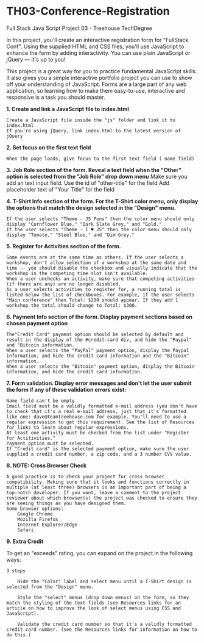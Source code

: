 # TH03-Conference-Registration
Full Stack Java Script Project 03 - Treehouse TechDegree

In this project, you'll create an interactive registration form for "FullStack Conf". Using the supplied HTML and CSS files, you'll use JavaScript to enhance the form by adding interactivity. You can use plain JavaScript or jQuery –– it's up to you!

This project is a great way for you to practice fundamental JavaScript skills. It also gives you a simple interactive portfolio project you can use to show off your understanding of JavaScript. Forms are a large part of any web application, so learning how to make them easy-to-use, interactive and responsive is a task you should master.

<strong>1. Create and link a JavaScript file to index.html</strong>

    Create a JavaScript file inside the "js" folder and link it to index.html
    If you're using jQuery, link index.html to the latest version of jQuery

<strong>2. Set focus on the first text field</strong>

    When the page loads, give focus to the first text field ( name field)

<strong>3. Job Role section of the form. Reveal a text field when the "Other" option is selected from the "Job Role" drop down menu</strong>
    Make sure you add an text input field.
    Use the id of "other-title" for the field
    Add placeholder text of "Your Title" for the field

<strong>4. T-Shirt Info section of the form. For the T-Shirt color menu, only display the options that match the design selected in the "Design" menu.</strong>

    If the user selects "Theme - JS Puns" then the color menu should only display "Cornflower Blue," "Dark Slate Grey," and "Gold."
    If the user selects "Theme - I ♥ JS" then the color menu should only display "Tomato," "Steel Blue," and "Dim Grey."

<strong>5. Register for Activities section of the form.</strong>

    Some events are at the same time as others. If the user selects a workshop, don't allow selection of a workshop at the same date and time -- you should disable the checkbox and visually indicate that the workshop in the competing time slot isn't available.
    When a user unchecks an activity, make sure that competing activities (if there are any) are no longer disabled.
    As a user selects activities to register for, a running total is listed below the list of checkboxes. For example, if the user selects "Main conference" then Total: $200 should appear. If they add 1 workshop the total should change to Total: $300.

<strong>6. Payment Info section of the form. Display payment sections based on chosen payment option</strong>

    The"Credit Card" payment option should be selected by default and result in the display of the #credit-card div, and hide the "Paypal" and "Bitcoin information.
    When a user selects the "PayPal" payment option, display the Paypal information, and hide the credit card information and the "Bitcoin" information.
    When a user selects the "Bitcoin" payment option, display the Bitcoin information, and hide the credit card information.

<strong>7. Form validation. Display error messages and don't let the user submit the form if any of these validation errors exist:</strong>

    Name field can't be empty
    Email field must be a validly formatted e-mail address (you don't have to check that it's a real e-mail address, just that it's formatted like one: dave@teamtreehouse.com for example. You'll need to use a regular expression to get this requirement. See the list of Resources for links to learn about regular expressions.
    At least one activity must be checked from the list under "Register for Actitivities."
    Payment option must be selected.
    If "Credit card" is the selected payment option, make sure the user supplied a credit card number, a zip code, and a 3 number CVV value.
    
<strong>8. NOTE: Cross Browser Check</strong>

    A good practice is to check your project for cross browser compatibility. Making sure that it looks and functions correctly in multiple (at least three) browsers is an important part of being a top-notch developer. If you want, leave a comment to the project reviewer about which browser(s) the project was checked to ensure they are seeing things as you have designed them.
    Some browser options:
        Google Chrome
        Mozilla Firefox
        Internet Explorer/Edge
        Safari

<strong>9. Extra Credit</strong>

To get an "exceeds" rating, you can expand on the project in the following ways:

    3 steps
    
        Hide the "Color" label and select menu until a T-Shirt design is selected from the "Design" menu.
        
        Style the "select" menus (drop down menus) on the form, so they match the styling of the text fields (see Resources links for an article on how to improve the look of select menus using CSS and JavaScript).
        
        Validate the credit card number so that it's a validly formatted credit card number. (see the Resources links for information on how to do this.)
